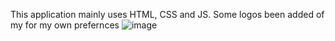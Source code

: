This application mainly uses HTML, CSS and JS.
Some logos been added of my for my own prefernces 
![image](https://github.com/dhananjaykhatri/to-do-list/assets/149976227/403d9efa-08e7-478f-a279-79d681d9973c)


